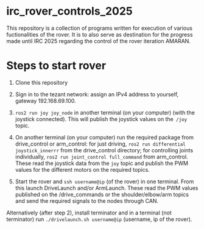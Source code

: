 # irc_rover_controls_2025
This repository is a collection of programs written for execution of various fuctionalities of the rover. It is to also serve as destination for the progress made until IRC 2025 regarding the control of the rover iteration AMARAN.

# Steps to start rover

1. Clone this repository

2. Sign in to the tezant network: assign an IPv4 address to yourself, gateway 192.168.69.100.

3. `ros2 run joy joy_node` in another terminal (on your computer) (with the joystick connected). This will publish the joystick values on the` /joy` topic.

4. On another terminal (on your computer) run the required package from drive_control or arm_control: for just driving, `ros2 run differential joystick_innerrr` from the drive_control directory; for controlling joints individually, `ros2 run joint_control full_command` from arm_control. These read the joystick data from the `joy` topic and publish the PWM values for the different motors on the required topics.
 
5. Start the rover and `ssh username@ip` (of the rover) in one terminal. From this launch DriveLaunch and/or ArmLaunch. These read the PWM values published on the /drive_commands or the shoulder/elbow/arm topics and send the required signals to the nodes through CAN.

Alternatively (after step 2), install terminator and in a terminal (not terminator) run `./drivelaunch.sh username@ip` (username, ip of the rover). 